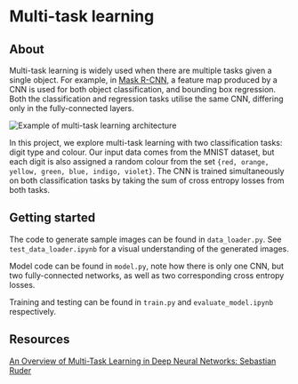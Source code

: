 # Multi-task learning
## About
Multi-task learning is widely used when there are multiple tasks given a single object. For example, in [Mask R-CNN](https://arxiv.org/abs/1703.06870), a feature map produced by a CNN is used for both object classification, and bounding box regression. Both the classification and regression tasks utilise the same CNN, differing only in the fully-connected layers.

![Example of multi-task learning architecture](https://leonardoaraujosantos.gitbooks.io/artificial-inteligence/content/more_images/LocalizationRegression2.png)

In this project, we explore multi-task learning with two classification tasks: digit type and colour. Our input data comes from the MNIST dataset, but each digit is also assigned a random colour from the set `{red, orange, yellow, green, blue, indigo, violet}`. The CNN is trained simultaneously on both classification tasks by taking the sum of cross entropy losses from both tasks.

## Getting started
The code to generate sample images can be found in `data_loader.py`. See `test_data_loader.ipynb` for a visual understanding of the generated images.

Model code can be found in `model.py`, note how there is only one CNN, but two fully-connected networks, as well as two corresponding cross entropy losses.

Training and testing can be found in `train.py` and `evaluate_model.ipynb` respectively.

## Resources
[An Overview of Multi-Task Learning in Deep Neural Networks: Sebastian Ruder](http://ruder.io/multi-task/)
